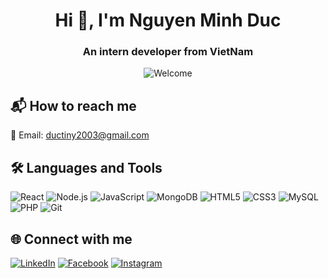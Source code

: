 <div align="center">

# Hi 👋, I'm Nguyen Minh Duc

### An intern developer from VietNam

<img src="https://private-user-images.githubusercontent.com/114668947/325926127-8822dd05-c196-47ed-9e57-f84f08cd748b.gif?jwt=eyJhbGciOiJIUzI1NiIsInR5cCI6IkpXVCJ9.eyJpc3MiOiJnaXRodWIuY29tIiwiYXVkIjoicmF3LmdpdGh1YnVzZXJjb250ZW50LmNvbSIsImtleSI6ImtleTUiLCJleHAiOjE3NTA4NjI3NDEsIm5iZiI6MTc1MDg2MjQ0MSwicGF0aCI6Ii8xMTQ2Njg5NDcvMzI1OTI2MTI3LTg4MjJkZDA1LWMxOTYtNDdlZC05ZTU3LWY4NGYwOGNkNzQ4Yi5naWY_WC1BbXotQWxnb3JpdGhtPUFXUzQtSE1BQy1TSEEyNTYmWC1BbXotQ3JlZGVudGlhbD1BS0lBVkNPRFlMU0E1M1BRSzRaQSUyRjIwMjUwNjI1JTJGdXMtZWFzdC0xJTJGczMlMkZhd3M0X3JlcXVlc3QmWC1BbXotRGF0ZT0yMDI1MDYyNVQxNDQwNDFaJlgtQW16LUV4cGlyZXM9MzAwJlgtQW16LVNpZ25hdHVyZT05MzMyMmZmYWU4MzdhNzhiZDRkOTFmMmUyNTIzY2VkMjBkMGZmMThjODU2MjcwM2U5NjM4OThiYTdiMGU5YmI4JlgtQW16LVNpZ25lZEhlYWRlcnM9aG9zdCJ9.LkqAbnM9qCo7sx1rzndg7LogXwxcLHZzm_gV40dckPc" alt="Welcome" />

</div>


## 📬 How to reach me

📧 Email: [ductiny2003@gmail.com](mailto:ductiny2003@gmail.com)


## 🛠️ Languages and Tools

<p align="left">
  <img src="https://img.icons8.com/color/48/react-native.png" alt="React"/>
  <img src="https://img.icons8.com/color/48/000000/nodejs.png" alt="Node.js"/>
  <img src="https://img.icons8.com/color/48/000000/javascript--v1.png" alt="JavaScript"/>
 <img src="https://img.icons8.com/color/48/000000/mongodb.png" alt="MongoDB"/>
  <img src="https://img.icons8.com/color/48/000000/html-5--v1.png" alt="HTML5"/>
  <img src="https://img.icons8.com/color/48/000000/css3.png" alt="CSS3"/>
  <img src="https://img.icons8.com/color/48/000000/mysql-logo.png" alt="MySQL"/>
  <img src="https://img.icons8.com/officel/48/php-logo.png" alt="PHP"/>
  <img src="https://img.icons8.com/color/48/000000/git.png" alt="Git"/>
  
</p>


## 🌐 Connect with me
[![LinkedIn](https://img.icons8.com/color/48/000000/linkedin.png)](https://www.linkedin.com/)
[![Facebook](https://img.icons8.com/color/48/000000/facebook-new.png)](https://www.facebook.com/kusnnn)
[![Instagram](https://img.icons8.com/color/48/000000/instagram-new.png)](https://www.instagram.com/ducnm._)


